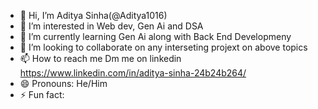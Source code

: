 - 👋 Hi, I’m Aditya Sinha(@Aditya1016) 
- 👀 I’m interested in Web dev, Gen Ai and DSA
- 🌱 I’m currently learning Gen Ai along with Back End Developmeny
- 💞️ I’m looking to collaborate on any interseting projext on above topics 
- 📫 How to reach me Dm me on linkedin https://www.linkedin.com/in/aditya-sinha-24b24b264/
- 😄 Pronouns: He/Him
- ⚡ Fun fact: 

<!---
Aditya1016/Aditya1016 is a ✨ special ✨ repository because its `README.md` (this file) appears on your GitHub profile.
You can click the Preview link to take a look at your changes.
--->
